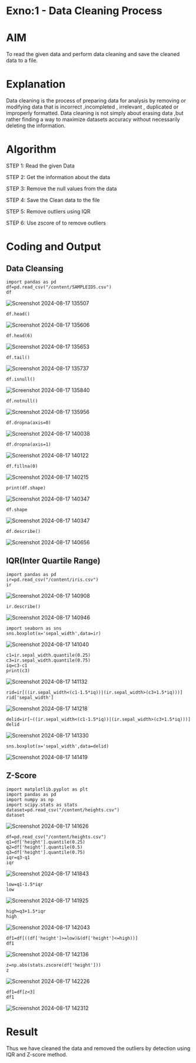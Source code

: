# Exno:1 - Data Cleaning Process

# AIM
To read the given data and perform data cleaning and save the cleaned data to a file.

# Explanation
Data cleaning is the process of preparing data for analysis by removing or modifying data that is incorrect ,incompleted , irrelevant , duplicated or improperly formatted. Data cleaning is not simply about erasing data ,but rather finding a way to maximize datasets accuracy without necessarily deleting the information.

# Algorithm
STEP 1: Read the given Data

STEP 2: Get the information about the data

STEP 3: Remove the null values from the data

STEP 4: Save the Clean data to the file

STEP 5: Remove outliers using IQR

STEP 6: Use zscore of to remove outliers

# Coding and Output
## Data Cleansing
```
import pandas as pd
df=pd.read_csv("/content/SAMPLEIDS.csv")
df
```
![Screenshot 2024-08-17 135507](https://github.com/user-attachments/assets/6b99f696-028d-44b0-b932-2222a751c874)

```
df.head()
```
![Screenshot 2024-08-17 135606](https://github.com/user-attachments/assets/df9beecc-d8b0-41c9-9e51-e3645e651b5a)

```
df.head(6)
```
![Screenshot 2024-08-17 135653](https://github.com/user-attachments/assets/a9e1c235-8140-4871-a6c5-94f94bc8e5a7)

```
df.tail()
```
![Screenshot 2024-08-17 135737](https://github.com/user-attachments/assets/a7643b7b-2aff-4031-9bef-0c58f5297a4c)
```
df.isnull()
```

![Screenshot 2024-08-17 135840](https://github.com/user-attachments/assets/ef23e628-2807-483c-8448-5df6715a2d1a)
```
df.notnull()
```

![Screenshot 2024-08-17 135956](https://github.com/user-attachments/assets/05931aa4-576e-4e68-8c4a-7c6867a73b84)
```
df.dropna(axis=0)
```

![Screenshot 2024-08-17 140038](https://github.com/user-attachments/assets/6183401d-e8cd-4d5c-8b41-8b7783f157a8)
```
df.dropna(axis=1)
```


![Screenshot 2024-08-17 140122](https://github.com/user-attachments/assets/75d0e5ff-9668-47b3-b781-93674480b50b)

```
df.fillna(0)
```

![Screenshot 2024-08-17 140215](https://github.com/user-attachments/assets/192047f2-be05-4267-ba5b-bc2ba4a71748)

```
print(df.shape)
```

![Screenshot 2024-08-17 140347](https://github.com/user-attachments/assets/c6a4491e-fe8a-411e-9fdb-e8bbdd28eb71)
```
df.shape
```

![Screenshot 2024-08-17 140347](https://github.com/user-attachments/assets/43dfd142-326a-490e-a9d1-6f37769bb535)

```
df.describe()
```

![Screenshot 2024-08-17 140656](https://github.com/user-attachments/assets/74828f7d-1d70-4ef9-af04-d625f5031c2c)

## IQR(Inter Quartile Range)
```
import pandas as pd
ir=pd.read_csv("/content/iris.csv")
ir
```

![Screenshot 2024-08-17 140908](https://github.com/user-attachments/assets/b3fe2566-673f-43e1-b93e-196f232b6baf)
```
ir.describe()
```

![Screenshot 2024-08-17 140946](https://github.com/user-attachments/assets/05d90ce0-13bf-4fb0-973e-5275357b89a8)
```
import seaborn as sns
sns.boxplot(x='sepal_width',data=ir)
```

![Screenshot 2024-08-17 141040](https://github.com/user-attachments/assets/8c1c7d64-38ae-405a-b930-8ce81e07809f)
```
c1=ir.sepal_width.quantile(0.25)
c3=ir.sepal_width.quantile(0.75)
iq=c3-c1
print(c3)
```

![Screenshot 2024-08-17 141132](https://github.com/user-attachments/assets/b5a71ff7-3c4f-4e2b-9509-4faf4b020ac9)
```
rid=ir[((ir.sepal_width<(c1-1.5*iq))|(ir.sepal_width>(c3+1.5*iq)))]
rid['sepal_width']
```

![Screenshot 2024-08-17 141218](https://github.com/user-attachments/assets/9fcb4e19-4434-43f7-9450-4f1907ef8226)
```
delid=ir[~((ir.sepal_width<(c1-1.5*iq))|(ir.sepal_width>(c3+1.5*iq)))]
delid
```

![Screenshot 2024-08-17 141330](https://github.com/user-attachments/assets/bd2fad06-fe33-4635-a875-ccda668aa800)
```
sns.boxplot(x='sepal_width',data=delid)
```

![Screenshot 2024-08-17 141419](https://github.com/user-attachments/assets/2320d014-46d2-4d3a-8e6e-9a3db269f9cb)
## Z-Score
```
import matplotlib.pyplot as plt
import pandas as pd
import numpy as np
import scipy.stats as stats
dataset=pd.read_csv("/content/heights.csv")
dataset
```

![Screenshot 2024-08-17 141626](https://github.com/user-attachments/assets/5141e114-2961-418a-8dc2-2c0ae20a3963)
```
df=pd.read_csv("/content/heights.csv")
q1=df['height'].quantile(0.25)
q2=df['height'].quantile(0.5)
q3=df['height'].quantile(0.75)
iqr=q3-q1
iqr
```

![Screenshot 2024-08-17 141843](https://github.com/user-attachments/assets/86880ebb-e70d-48ee-95de-3c611e98e4d0)
```
low=q1-1.5*iqr
low
```

![Screenshot 2024-08-17 141925](https://github.com/user-attachments/assets/bb9c4d85-245e-49ce-8cc0-2e2d6a2ead26)
```
high=q3+1.5*iqr
high
```

![Screenshot 2024-08-17 142043](https://github.com/user-attachments/assets/5e03da44-41fe-4057-b2be-5c6b492705ef)
```
df1=df[((df['height']>=low)&(df['height']<=high))]
df1
```

![Screenshot 2024-08-17 142136](https://github.com/user-attachments/assets/6de26dd4-6afe-4f07-b821-0b26c997e240)
```
z=np.abs(stats.zscore(df['height']))
z
```

![Screenshot 2024-08-17 142226](https://github.com/user-attachments/assets/87ddc494-5730-4764-9263-290090c0115f)
```
df1=df[z<3]
df1
```

![Screenshot 2024-08-17 142312](https://github.com/user-attachments/assets/0da3f59e-1615-4cbf-aec0-b627390683b7)

# Result
Thus we have cleaned the data and removed the outliers by detection using IQR and Z-score method.

